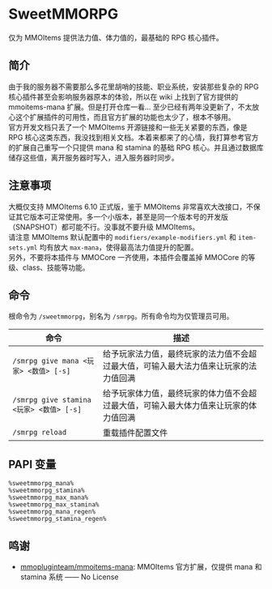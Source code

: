 # SweetMMORPG

仅为 MMOItems 提供法力值、体力值的，最基础的 RPG 核心插件。

## 简介

由于我的服务器不需要那么多花里胡哨的技能、职业系统，安装那些复杂的 RPG 核心插件甚至会影响服务器原本的体验，所以在 wiki 上找到了官方提供的 mmoitems-mana 扩展。但是打开仓库一看… 至少已经有两年没更新了，不太放心这个扩展插件的可用性，而且官方扩展的功能也太少了，根本不够用。  
官方开发文档只丢了一个 MMOItems 开源链接和一些无关紧要的东西，像是 RPG 核心这类东西，我没找到相关文档。本着来都来了的心情，我打算参考官方的扩展自己重写一个只提供 mana 和 stamina 的基础 RPG 核心。并且通过数据库储存这些值，离开服务器时写入，进入服务器时同步。

## 注意事项

大概仅支持 MMOItems 6.10 正式版，鉴于 MMOItems 非常喜欢大改接口，不保证其它版本可正常使用。多一个小版本，甚至是同一个版本号的开发版（SNAPSHOT）都可能不行。没事就不要升级 MMOItems。  
请注意 MMOItems 默认配置中的 `modifiers/example-modifiers.yml` 和 `item-sets.yml` 均有放大 `max-mana`，使得最高法力值提升的配置。  
另外，不要将本插件与 MMOCore 一齐使用，本插件会覆盖掉 MMOCore 的等级、class、技能等功能。

## 命令

根命令为 `/sweetmmorpg`，别名为 `/smrpg`。所有命令均为仅管理员可用。

| 命令                                   | 描述                                         |
|--------------------------------------|--------------------------------------------|
| `/smrpg give mana <玩家> <数值> [-s]`    | 给予玩家法力值，最终玩家的法力值不会超过最大值，可输入最大法力值来让玩家的法力值回满 |
| `/smrpg give stamina <玩家> <数值> [-s]` | 给予玩家体力值，最终玩家的体力值不会超过最大值，可输入最大体力值来让玩家的体力值回满 |
| `/smrpg reload`                      | 重载插件配置文件                                   |

## PAPI 变量

```
%sweetmmorpg_mana%
%sweetmmorpg_stamina%
%sweetmmorpg_max_mana%
%sweetmmorpg_max_stamina%
%sweetmmorpg_mana_regen%
%sweetmmorpg_stamina_regen%
```

## 鸣谢

+ [mmopluginteam/mmoitems-mana](https://github.com/mmopluginteam/mmoitems-mana): MMOItems 官方扩展，仅提供 mana 和 stamina 系统 —— No License
